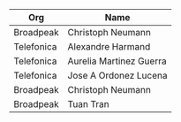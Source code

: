 | Org                    | Name                                                |
| -----------------------| ----------------------------------------------------|
| Broadpeak | Christoph Neumann |
| Telefonica | Alexandre Harmand |
| Telefonica | Aurelia Martinez Guerra |
| Telefonica | Jose A Ordonez Lucena |
| Broadpeak  | Christoph Neumann |
| Broadpeak  | Tuan Tran |
